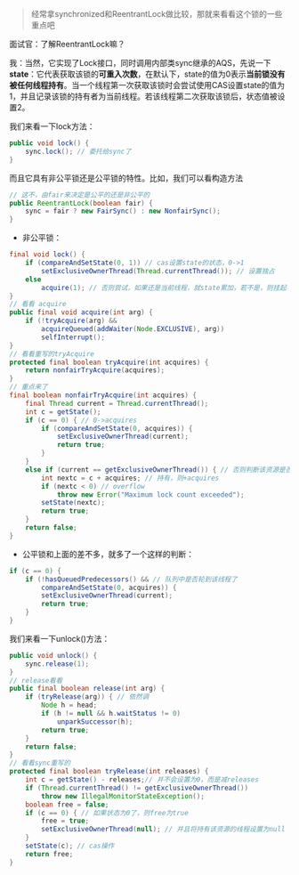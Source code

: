 > 经常拿synchronized和ReentrantLock做比较，那就来看看这个锁的一些重点吧

面试官：了解ReentrantLock嘛？

我：当然，它实现了Lock接口，同时调用内部类sync继承的AQS，先说一下**state**：它代表获取该锁的**可重入次数**，在默认下，state的值为0表示**当前锁没有被任何线程持有**。当一个线程第一次获取该锁时会尝试使用CAS设置state的值为1，并且记录该锁的持有者为当前线程。若该线程第二次获取该锁后，状态值被设置2。

我们来看一下lock方法：

```java
public void lock() {
    sync.lock(); // 委托给sync了
}
```

而且它具有非公平锁还是公平锁的特性。比如，我们可以看构造方法

```java
// 这不，由fair来决定是公平的还是非公平的
public ReentrantLock(boolean fair) {
    sync = fair ? new FairSync() : new NonfairSync();
}
```

- 非公平锁：

```java
final void lock() {
    if (compareAndSetState(0, 1)) // cas设置state的状态，0->1
        setExclusiveOwnerThread(Thread.currentThread()); // 设置独占
    else
        acquire(1); // 否则尝试，如果还是当前线程，就state累加，若不是，则挂起
}
// 看看 acquire
public final void acquire(int arg) {
    if (!tryAcquire(arg) &&
        acquireQueued(addWaiter(Node.EXCLUSIVE), arg))
        selfInterrupt();
}
// 看看重写的tryAcquire
protected final boolean tryAcquire(int acquires) {
    return nonfairTryAcquire(acquires);
}
// 重点来了
final boolean nonfairTryAcquire(int acquires) {
    final Thread current = Thread.currentThread();
    int c = getState();
    if (c == 0) { // 0->acquires
        if (compareAndSetState(0, acquires)) {
            setExclusiveOwnerThread(current);
            return true;
        }
    }
    else if (current == getExclusiveOwnerThread()) { // 否则判断该资源是否被该线程持有
        int nextc = c + acquires; // 持有，则+acquires
        if (nextc < 0) // overflow
            throw new Error("Maximum lock count exceeded");
        setState(nextc);
        return true;
    }
    return false;
}
```

- 公平锁和上面的差不多，就多了一个这样的判断：

```java
if (c == 0) {
    if (!hasQueuedPredecessors() && // 队列中是否轮到该线程了
        compareAndSetState(0, acquires)) {
        setExclusiveOwnerThread(current);
        return true;
    }
}
```

我们来看一下unlock()方法：

```java
public void unlock() {
    sync.release(1);
}
// release看看
public final boolean release(int arg) {
    if (tryRelease(arg)) { // 依然调
        Node h = head;
        if (h != null && h.waitStatus != 0)
            unparkSuccessor(h);
        return true;
    }
    return false;
}
// 看看sync重写的
protected final boolean tryRelease(int releases) {
    int c = getState() - releases;// 并不会设置为0，而是减releases
    if (Thread.currentThread() != getExclusiveOwnerThread())
        throw new IllegalMonitorStateException();
    boolean free = false;
    if (c == 0) { // 如果状态为0了，则free为true
        free = true;
        setExclusiveOwnerThread(null); // 并且将持有该资源的线程设置为null
    }
    setState(c); // cas操作
    return free; 
}
```

